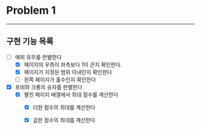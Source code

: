 # Problem 1

---

## 구현 기능 목록
- [ ] 예외 유무를 판별한다
  - [X] 페이지의 우측이 좌측보다 1이 큰지 확인한다.
  - [X] 페이지가 지정된 범위 이내인지 확인한다
  - [ ] 왼쪽 페이지가 홀수인지 확인한다
  
- [X] 포비와 크롱의 승자를 판별한다
  - [X] 펼친 페이지 배열에서 최대 점수를 계산한다
    - [X] 더한 점수의 최대를 계산한다
    - [X] 곱한 점수의 최대를 계산한다
    
